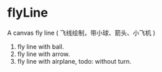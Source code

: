 # flyLine
A canvas fly line ( 飞线绘制，带小球、箭头、小飞机 )
1. fly line with ball.
2. fly line with arrow.
3. fly line with airplane, todo: without turn.
